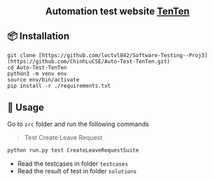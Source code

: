 <div align="center">
    <h2>Automation test website <span><a href="https://ten-ten.vercel.app/">TenTen</a> </span>
    </h2>
</div>


## 📦 Installation

```
git clone [https://github.com/loctvl842/Software-Testing--Proj3](https://github.com/ChinhLuCSE/Auto-Test-TenTen.git)
cd Auto-Test-TenTen
python3 -m venv env
source env/bin/activate
pip install -r ./requirements.txt
```

## 🚀 Usage

Go to `src` folder and run the following commands

> Test Create Leave Request

```sh
python run.py test CreateLeaveRequestSuite
```

- Read the testcases in folder `testcases`
- Read the result of test in folder `solutions`
